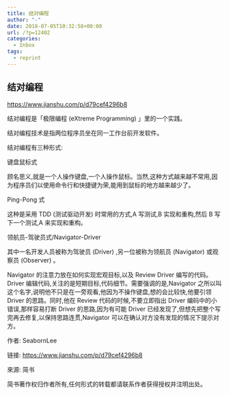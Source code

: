 ```yaml
---
title: 结对编程
author: "-"
date: 2018-07-05T10:32:58+00:00
url: /?p=12402
categories:
  - Inbox
tags:
  - reprint
---
```

## 结对编程
https://www.jianshu.com/p/d79cef4296b8
  
结对编程是「极限编程 (eXtreme Programming) 」里的一个实践。
  
结对编程技术是指两位程序员坐在同一工作台前开发软件。
  
结对编程有三种形式: 

键盘鼠标式
  
顾名思义,就是一个人操作键盘,一个人操作鼠标。当然,这种方式越来越不常用,因为程序员们以使用命令行和快捷键为荣,能用到鼠标的地方越来越少了。

Ping-Pong 式
  
这种是采用 TDD (测试驱动开发) 时常用的方式,A 写测试,B 实现和重构,然后 B 写下一个测试,A 来实现和重构。

领航员-驾驶员式/Navigator-Driver
  
其中一名开发人员被称为驾驶员 (Driver) ,另一位被称为领航员 (Navigator) 或观察员 (Observer) 。
  
Navigator 的注意力放在如何实现宏观目标,以及 Review Driver 编写的代码。 Driver 编辑代码,关注的是短期目标,代码细节。需要强调的是,Navigator 之所以叫这个名字,说明他不只是在一旁观看,他因为不操作键盘,想的会比较快,他要引领 Driver 的思路。同时,他在 Review 代码的时候,不要立即指出 Driver 编码中的小错误,那样容易打断 Driver 的思路,因为有可能 Driver 已经发现了,但想先把整个写完再去修复,以保持思路连贯,Navigator 可以在确认对方没有发现的情况下提示对方。

作者: SeabornLee
  
链接: https://www.jianshu.com/p/d79cef4296b8
  
來源: 简书
  
简书著作权归作者所有,任何形式的转载都请联系作者获得授权并注明出处。